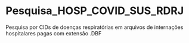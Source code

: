 # Pesquisa_HOSP_COVID_SUS_RDRJ
Pesquisa por CIDs de doenças respiratórias em arquivos de internações hospitalares pagas com extensão .DBF
